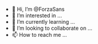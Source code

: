 - 👋 Hi, I’m @ForzaSans
- 👀 I’m interested in ...
- 🌱 I’m currently learning ...
- 💞️ I’m looking to collaborate on ...
- 📫 How to reach me ...

<!---
ForzaSans/ForzaSans is a ✨ special ✨ repository because its `README.md` (this file) appears on your GitHub profile.
You can click the Preview link to take a look at your changes.
--->
